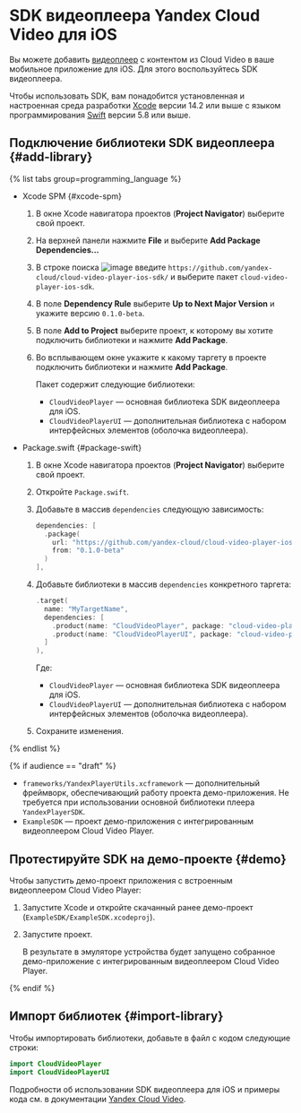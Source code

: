 # SDK видеоплеера Yandex Cloud Video для iOS

Вы можете добавить [видеоплеер](https://yandex.cloud/ru/docs/video/concepts/player) с контентом из Cloud Video в ваше мобильное приложение для iOS. Для этого воспользуйтесь SDK видеоплеера.

Чтобы использовать SDK, вам понадобится установленная и настроенная среда разработки [Xcode](https://developer.apple.com/xcode/) версии 14.2 или выше с языком программирования [Swift](https://www.swift.org/install/macos/) версии 5.8 или выше.

## Подключение библиотеки SDK видеоплеера {#add-library}

{% list tabs group=programming_language %}

- Xcode SPM {#xcode-spm}

  1. В окне Xcode навигатора проектов (**Project Navigator**) выберите свой проект. 
  1. На верхней панели нажмите **File** и выберите **Add Package Dependencies...**
  1. В строке поиска ![image](../../_assets/console-icons/magnifier.svg) введите `https://github.com/yandex-cloud/cloud-video-player-ios-sdk/` и выберите пакет `cloud-video-player-ios-sdk`.
  1. В поле **Dependency Rule** выберите **Up to Next Major Version** и укажите версию `0.1.0-beta`.
  1. В поле **Add to Project** выберите проект, к которому вы хотите подключить библиотеки и нажмите **Add Package**.
  1. Во всплывающем окне укажите к какому таргету в проекте подключить библиотеки и нажмите **Add Package**. 
      
      Пакет содержит следующие библиотеки:
      * `CloudVideoPlayer` — основная библиотека SDK видеоплеера для iOS.
      * `CloudVideoPlayerUI` — дополнительная библиотека с набором интерфейсных элементов (оболочка видеоплеера).

- Package.swift {#package-swift}

  1. В окне Xcode навигатора проектов (**Project Navigator**) выберите свой проект.
  1. Откройте `Package.swift`.
  1. Добавьте в массив `dependencies` следующую зависимость:

      ```swift
      dependencies: [
        .package(
          url: "https://github.com/yandex-cloud/cloud-video-player-ios-sdk/",
          from: "0.1.0-beta"
        )
      ],
      ```

  1. Добавьте библиотеки в массив `dependencies` конкретного таргета:

      ```swift
      .target(
        name: "MyTargetName",
        dependencies: [
          .product(name: "CloudVideoPlayer", package: "cloud-video-player-ios-sdk"),
          .product(name: "CloudVideoPlayerUI", package: "cloud-video-player-ios-sdk")
        ]
      ),
      ```

      Где:
      * `CloudVideoPlayer` — основная библиотека SDK видеоплеера для iOS.
      * `CloudVideoPlayerUI` — дополнительная библиотека с набором интерфейсных элементов (оболочка видеоплеера).

  1. Сохраните изменения.

{% endlist %}

{% if audience == "draft" %}

* `frameworks/YandexPlayerUtils.xcframework` — дополнительный фреймворк, обеспечивающий работу проекта демо-приложения. Не требуется при использовании основной библиотеки плеера `YandexPlayerSDK`.
* `ExampleSDK` — проект демо-приложения с интегрированным видеоплеером Cloud Video Player.

## Протестируйте SDK на демо-проекте {#demo}

Чтобы запустить демо-проект приложения с встроенным видеоплеером Cloud Video Player:

1. Запустите Xcode и откройте скачанный ранее демо-проект (`ExampleSDK/ExampleSDK.xcodeproj`).
1. Запустите проект.

    В результате в эмуляторе устройства будет запущено собранное демо-приложение с интегрированным видеоплеером Cloud Video Player.

{% endif %}

## Импорт библиотек {#import-library}

Чтобы импортировать библиотеки, добавьте в файл с кодом следующие строки:

```swift
import CloudVideoPlayer
import CloudVideoPlayerUI
```

Подробности об использовании SDK видеоплеера для iOS и примеры кода см. в документации [Yandex Cloud Video](https://yandex.cloud/ru/docs/video/sdk/ios-sdk).